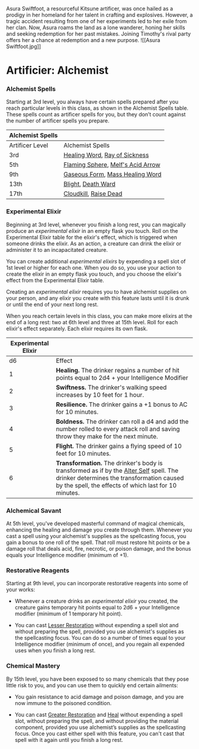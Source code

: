 Asura Swiftfoot, a resourceful Kitsune artificer, was once hailed as a prodigy in her homeland for her talent in crafting and explosives. However, a tragic accident resulting from one of her experiments led to her exile from her clan. Now, Asura roams the land as a lone wanderer, honing her skills and seeking redemption for her past mistakes. Joining Timothy's rival party offers her a chance at redemption and a new purpose.
![[Asura Swiftfoot.jpg]]
# Artificier: Alchemist
### Alchemist Spells

Starting at 3rd level, you always have certain spells prepared after you reach particular levels in this class, as shown in the Alchemist Spells table. These spells count as artificer spells for you, but they don’t count against the number of artificer spells you prepare.

|Alchemist Spells|   |
|---|---|
|Artificer Level|Alchemist Spells|
|3rd|[Healing Word](http://dnd5e.wikidot.com/spell:healing-word), [Ray of Sickness](http://dnd5e.wikidot.com/spell:ray-of-sickness)|
|5th|[Flaming Sphere](http://dnd5e.wikidot.com/spell:flaming-sphere), [Melf's Acid Arrow](http://dnd5e.wikidot.com/spell:melfs-acid-arrow)|
|9th|[Gaseous Form](http://dnd5e.wikidot.com/spell:gaseous-form), [Mass Healing Word](http://dnd5e.wikidot.com/spell:mass-healing-word)|
|13th|[Blight](http://dnd5e.wikidot.com/spell:blight), [Death Ward](http://dnd5e.wikidot.com/spell:death-ward)|
|17th|[Cloudkill](http://dnd5e.wikidot.com/spell:cloudkill), [Raise Dead](http://dnd5e.wikidot.com/spell:raise-dead)|

### Experimental Elixir

Beginning at 3rd level, whenever you finish a long rest, you can magically produce an _experimental elixir_ in an empty flask you touch. Roll on the Experimental Elixir table for the elixir's effect, which is triggered when someone drinks the elixir. As an action, a creature can drink the elixir or administer it to an incapacitated creature.

You can create additional _experimental elixirs_ by expending a spell slot of 1st level or higher for each one. When you do so, you use your action to create the elixir in an empty flask you touch, and you choose the elixir's effect from the Experimental Elixir table.

Creating an _experimental elixir_ requires you to have alchemist supplies on your person, and any elixir you create with this feature lasts until it is drunk or until the end of your next long rest.

When you reach certain levels in this class, you can make more elixirs at the end of a long rest: two at 6th level and three at 15th level. Roll for each elixir's effect separately. Each elixir requires its own flask.

|Experimental Elixir|   |
|---|---|
|d6|Effect|
|1|**Healing.** The drinker regains a number of hit points equal to 2d4 + your Intelligence Modifier|
|2|**Swiftness.** The drinker's walking speed increases by 10 feet for 1 hour.|
|3|**Resilience.** The drinker gains a +1 bonus to AC for 10 minutes.|
|4|**Boldness.** The drinker can roll a d4 and add the number rolled to every attack roll and saving throw they make for the next minute.|
|5|**Flight.** The drinker gains a flying speed of 10 feet for 10 minutes.|
|6|**Transformation.** The drinker's body is transformed as if by the [Alter Self](http://dnd5e.wikidot.com/spell:alter-self) spell. The drinker determines the transformation caused by the spell, the effects of which last for 10 minutes.|

### Alchemical Savant

At 5th level, you've developed masterful command of magical chemicals, enhancing the healing and damage you create through them. Whenever you cast a spell using your alchemist's supplies as the spellcasting focus, you gain a bonus to one roll of the spell. That roll must restore hit points or be a damage roll that deals acid, fire, necrotic, or poison damage, and the bonus equals your Intelligence modifier (minimum of +1).

### Restorative Reagents

Starting at 9th level, you can incorporate restorative reagents into some of your works:

- Whenever a creature drinks an _experimental elixir_ you created, the creature gains temporary hit points equal to 2d6 + your Intelligence modifier (minimum of 1 temporary hit point).

- You can cast [Lesser Restoration](http://dnd5e.wikidot.com/spell:lesser-restoration) without expending a spell slot and without preparing the spell, provided you use alchemist's supplies as the spellcasting focus. You can do so a number of times equal to your Intelligence modifier (minimum of once), and you regain all expended uses when you finish a long rest.

### Chemical Mastery

By 15th level, you have been exposed to so many chemicals that they pose little risk to you, and you can use them to quickly end certain ailments:

- You gain resistance to acid damage and poison damage, and you are now immune to the poisoned condition.

- You can cast [Greater Restoration](http://dnd5e.wikidot.com/spell:greater-restoration) and [Heal](http://dnd5e.wikidot.com/spell:heal) without expending a spell slot, without preparing the spell, and without providing the material component, provided you use alchemist’s supplies as the spellcasting focus. Once you cast either spell with this feature, you can't cast that spell with it again until you finish a long rest.